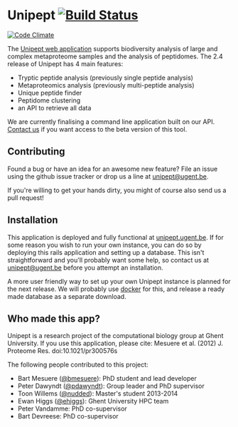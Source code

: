 # Unipept [![Build Status](https://travis-ci.org/unipept/unipept.svg?branch=master)](https://travis-ci.org/unipept/unipept)

[![Code Climate](https://codeclimate.com/github/unipept/unipept/badges/gpa.svg)](https://codeclimate.com/github/unipept/unipept)

The [Unipept web application](http://unipept.ugent.be) supports biodiversity analysis of large and complex metaproteome samples and the analysis of peptidomes.
The 2.4 release of Unipept has 4 main features:
* Tryptic peptide analysis (previously single peptide analysis)
* Metaproteomics analysis (previously multi-peptide analysis)
* Unique peptide finder
* Peptidome clustering
* an API to retrieve all data

We are currently finalising a command line application built on our API. [Contact us](mailto:unipept@ugent.be) if you want access to the beta version of this tool.

## Contributing

Found a bug or have an idea for an awesome new feature?
File an issue using the github issue tracker or drop us a line at [unipept@ugent.be](mailto:unipept@ugent.be).

If you're willing to get your hands dirty, you might of course also send us a pull request!

## Installation

This application is deployed and fully functional at [unipept.ugent.be](http://unipept.ugent.be).
If for some reason you wish to run your own instance, you can do so by deploying this rails application and setting up a database.
This isn't straightforward and you'll probably want some help, so contact us at [unipept@ugent.be](mailto:unipept@ugent.be) before you attempt an installation.

A more user friendly way to set up your own Unipept instance is planned for the next release.
We will probably use [docker](https://www.docker.io/) for this, and release a ready made database as a separate download.

## Who made this app?

Unipept is a research project of the computational biology group at Ghent University. If you use this application, please cite:
Mesuere et al. (2012) J. Proteome Res. doi:10.1021/pr300576s

The following people contributed to this project:
* Bart Mesuere ([@bmesuere](https://github.com/bmesuere)): PhD student and lead developer
* Peter Dawyndt ([@pdawyndt](https://github.com/pdawyndt)): Group leader and PhD supervisor
* Toon Willems ([@nudded](https://github.com/nudded)): Master's student 2013-2014
* Ewan Higgs ([@ehiggs](https://github.com/ehiggs)): Ghent University HPC team
* Peter Vandamme: PhD co-supervisor
* Bart Devreese: PhD co-supervisor
